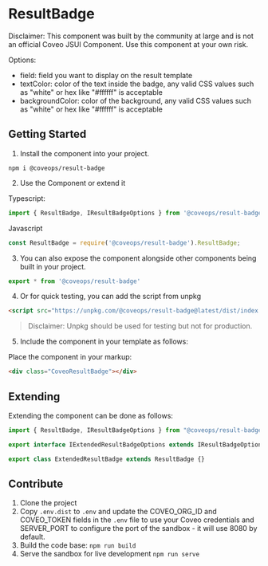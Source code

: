 # ResultBadge

Disclaimer: This component was built by the community at large and is not an official Coveo JSUI Component. Use this component at your own risk.

Options:
- field: field you want to display on the result template
- textColor: color of the text inside the badge, any valid CSS values such as "white" or hex like "#ffffff" is acceptable
- backgroundColor: color of the background, any valid CSS values such as "white" or hex like "#ffffff" is acceptable

## Getting Started

1. Install the component into your project.

```
npm i @coveops/result-badge
```

2. Use the Component or extend it

Typescript:

```javascript
import { ResultBadge, IResultBadgeOptions } from '@coveops/result-badge';
```

Javascript

```javascript
const ResultBadge = require('@coveops/result-badge').ResultBadge;
```

3. You can also expose the component alongside other components being built in your project.

```javascript
export * from '@coveops/result-badge'
```

4. Or for quick testing, you can add the script from unpkg

```html
<script src="https://unpkg.com/@coveops/result-badge@latest/dist/index.min.js"></script>
```

> Disclaimer: Unpkg should be used for testing but not for production.

5. Include the component in your template as follows:

Place the component in your markup:

```html
<div class="CoveoResultBadge"></div>
```

## Extending

Extending the component can be done as follows:

```javascript
import { ResultBadge, IResultBadgeOptions } from "@coveops/result-badge";

export interface IExtendedResultBadgeOptions extends IResultBadgeOptions {}

export class ExtendedResultBadge extends ResultBadge {}
```

## Contribute

1. Clone the project
2. Copy `.env.dist` to `.env` and update the COVEO_ORG_ID and COVEO_TOKEN fields in the `.env` file to use your Coveo credentials and SERVER_PORT to configure the port of the sandbox - it will use 8080 by default.
3. Build the code base: `npm run build`
4. Serve the sandbox for live development `npm run serve`
